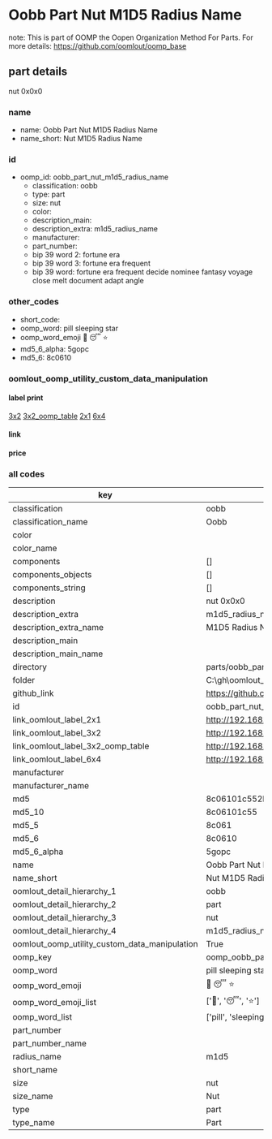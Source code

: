 # Oobb Part Nut M1D5 Radius Name  

note: This is part of OOMP the Oopen Organization Method For Parts. For more details: https://github.com/oomlout/oomp_base

##  part details
  



nut 0x0x0



### name
* name: Oobb Part Nut M1D5 Radius Name
* name_short: Nut M1D5 Radius Name
### id
* oomp_id: oobb_part_nut_m1d5_radius_name
  * classification: oobb
  * type: part
  * size: nut
  * color: 
  * description_main: 
  * description_extra: m1d5_radius_name
  * manufacturer: 
  * part_number: 
  * bip 39 word 2: fortune era
  * bip 39 word 3: fortune era frequent
  * bip 39 word: fortune era frequent decide nominee fantasy voyage close melt document adapt angle

### other_codes
* short_code: 
* oomp_word: pill sleeping star
* oomp_word_emoji :pill: :sleeping: :star:
* md5_6_alpha: 5gopc
* md5_6: 8c0610






### oomlout_oomp_utility_custom_data_manipulation
#### label print
[3x2](http://192.168.1.245:1112/?label=oomp%205gopc)
[3x2_oomp_table](http://192.168.1.108:1112/?label=oomp%205gopc)
[2x1](http://192.168.1.242:1112/?label=oomp%205gopc)
[6x4](http://192.168.1.55:1112/?label=oomp%205gopc)    

#### link

                              

#### price







### all codes 
| key | value |  
| --- | --- |  
| classification | oobb |  
| classification_name | Oobb |  
| color |  |  
| color_name |  |  
| components | [] |  
| components_objects | [] |  
| components_string | [] |  
| description | nut 0x0x0 |  
| description_extra | m1d5_radius_name |  
| description_extra_name | M1D5 Radius Name |  
| description_main |  |  
| description_main_name |  |  
| directory | parts/oobb_part_nut_m1d5_radius_name |  
| folder | C:\gh\oomlout_oobb_version_4_generated_parts\parts\oobb_part_nut_m1d5_radius_name |  
| github_link | https://github.com/oomlout/oomlout_oomp_part_src/tree/main/parts/oobb_part_nut_m1d5_radius_name |  
| id | oobb_part_nut_m1d5_radius_name |  
| link_oomlout_label_2x1 | http://192.168.1.242:1112/?label=oomp%205gopc |  
| link_oomlout_label_3x2 | http://192.168.1.245:1112/?label=oomp%205gopc |  
| link_oomlout_label_3x2_oomp_table | http://192.168.1.108:1112/?label=oomp%205gopc |  
| link_oomlout_label_6x4 | http://192.168.1.55:1112/?label=oomp%205gopc |  
| manufacturer |  |  
| manufacturer_name |  |  
| md5 | 8c06101c552bbec14c4af38cb95312dc |  
| md5_10 | 8c06101c55 |  
| md5_5 | 8c061 |  
| md5_6 | 8c0610 |  
| md5_6_alpha | 5gopc |  
| name | Oobb Part Nut M1D5 Radius Name |  
| name_short | Nut M1D5 Radius Name |  
| oomlout_detail_hierarchy_1 | oobb |  
| oomlout_detail_hierarchy_2 | part |  
| oomlout_detail_hierarchy_3 | nut |  
| oomlout_detail_hierarchy_4 | m1d5_radius_name |  
| oomlout_oomp_utility_custom_data_manipulation | True |  
| oomp_key | oomp_oobb_part_nut_m1d5_radius_name |  
| oomp_word | pill sleeping star |  
| oomp_word_emoji | :pill: :sleeping: :star: |  
| oomp_word_emoji_list | [':pill:', ':sleeping:', ':star:'] |  
| oomp_word_list | ['pill', 'sleeping', 'star'] |  
| part_number |  |  
| part_number_name |  |  
| radius_name | m1d5 |  
| short_name |  |  
| size | nut |  
| size_name | Nut |  
| type | part |  
| type_name | Part |  
